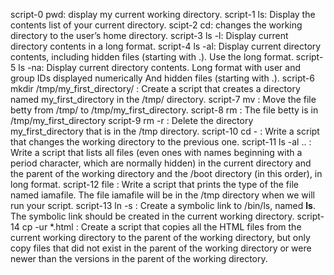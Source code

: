 script-0 pwd: display my current working directory.
script-1 ls: Display the contents list of your current directory.
scipt-2 cd: changes the working directory to the user’s home directory.
script-3 ls -l: Display current directory contents in a long format.
script-4 ls -al: Display current directory contents, including hidden files (starting with .). Use the long format.
script-5 ls -na: Display current directory contents.
Long format
with user and group IDs displayed numerically
And hidden files (starting with .).
script-6 mkdir /tmp/my_first_directory/ : Create a script that creates a directory named my_first_directory in the /tmp/ directory.
script-7 mv : Move the file betty from /tmp/ to /tmp/my_first_directory.
script-8 rm : The file betty is in /tmp/my_first_directory
script-9 rm -r : Delete the directory my_first_directory that is in the /tmp directory. 
script-10 cd - : Write a script that changes the working directory to the previous one.
script-11 ls -al .. : Write a script that lists all files (even ones with names beginning with a period character, which are normally hidden) in the current directory and the parent of the working directory and the /boot directory (in this order), in long format.
script-12 file : Write a script that prints the type of the file named iamafile. The file iamafile will be in the /tmp directory when we will run your script.
script-13 ln -s : Create a symbolic link to /bin/ls, named __ls__. The symbolic link should be created in the current working directory.
script-14 cp -ur *.html : Create a script that copies all the HTML files from the current working directory to the parent of the working directory, but only copy files that did not exist in the parent of the working directory or were newer than the versions in the parent of the working directory.

